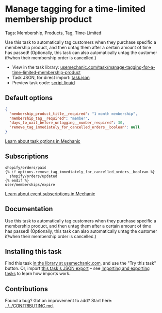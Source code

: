 # Manage tagging for a time-limited membership product

Tags: Membership, Products, Tag, Time-Limited

Use this task to automatically tag customers when they purchase specific a membership product, and then untag them after a certain amount of time has passed! (Optionally, this task can also automatically untag the customer if/when their membership order is cancelled.)

* View in the task library: [usemechanic.com/task/manage-tagging-for-a-time-limited-membership-product](https://usemechanic.com/task/manage-tagging-for-a-time-limited-membership-product)
* Task JSON, for direct import: [task.json](../../tasks/manage-tagging-for-a-time-limited-membership-product.json)
* Preview task code: [script.liquid](./script.liquid)

## Default options

```json
{
  "membership_product_title__required": "1 month membership",
  "membership_tag__required": "member",
  "days_to_wait_before_untagging__number_required": 30,
  "remove_tag_immediately_for_cancelled_orders__boolean": null
}
```

[Learn about task options in Mechanic](https://docs.usemechanic.com/article/471-task-options)

## Subscriptions

```liquid
shopify/orders/paid
{% if options.remove_tag_immediately_for_cancelled_orders__boolean %}
  shopify/orders/updated
{% endif %}
user/memberships/expire
```

[Learn about event subscriptions in Mechanic](https://docs.usemechanic.com/article/408-subscriptions)

## Documentation

Use this task to automatically tag customers when they purchase specific a membership product, and then untag them after a certain amount of time has passed! (Optionally, this task can also automatically untag the customer if/when their membership order is cancelled.)

## Installing this task

Find this task [in the library at usemechanic.com](https://usemechanic.com/task/manage-tagging-for-a-time-limited-membership-product), and use the "Try this task" button. Or, import [this task's JSON export](../../tasks/manage-tagging-for-a-time-limited-membership-product.json) – see [Importing and exporting tasks](https://docs.usemechanic.com/article/505-importing-and-exporting-tasks) to learn how imports work.

## Contributions

Found a bug? Got an improvement to add? Start here: [../../CONTRIBUTING.md](../../CONTRIBUTING.md).
